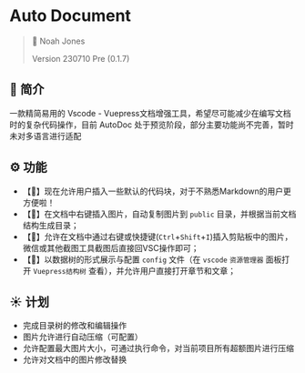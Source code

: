 # Auto Document <!-- omit in toc -->

> 🍉 Noah Jones
>
> Version 230710 Pre (0.1.7)

## 🍵 简介

一款精简易用的 Vscode - Vuepress文档增强工具，希望尽可能减少在编写文档时的复杂代码操作，目前 AutoDoc 处于预览阶段，部分主要功能尚不完善，暂时未对多语言进行适配

## ⚙️ 功能

- 【🍎】现在允许用户插入一些默认的代码块，对于不熟悉Markdown的用户更方便啦！
- 【🌻】在文档中右键插入图片，自动复制图片到 `public` 目录，并根据当前文档结构生成目录；
- 【🪷】允许在文档中通过右键或快捷键(`Ctrl`+`Shift`+`I`)插入剪贴板中的图片，微信或其他截图工具截图后直接回VSC操作即可；
- 【🌹】以数据树的形式展示与配置 `config` 文件（在 `vscode` `资源管理器` 面板打开 `Vuepress结构树` 查看），并允许用户直接打开章节和文章；

## ☀️ 计划

- 完成目录树的修改和编辑操作
- 图片允许进行自动压缩（可配置）
- 允许配置最大图片大小，可通过执行命令，对当前项目所有超额图片进行压缩
- 允许对文档中的图片修改替换